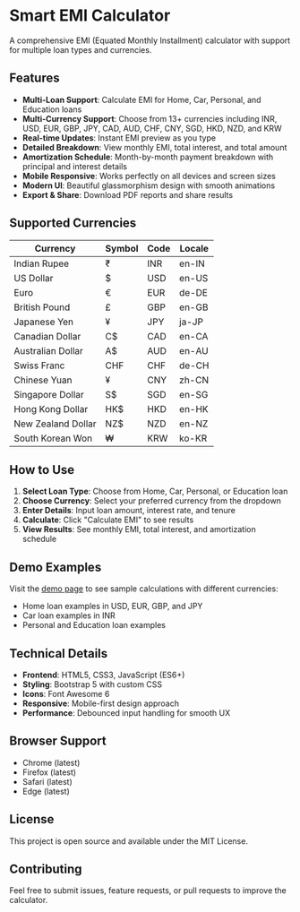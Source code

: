 # Smart EMI Calculator

A comprehensive EMI (Equated Monthly Installment) calculator with support for multiple loan types and currencies.

## Features

- **Multi-Loan Support**: Calculate EMI for Home, Car, Personal, and Education loans
- **Multi-Currency Support**: Choose from 13+ currencies including INR, USD, EUR, GBP, JPY, CAD, AUD, CHF, CNY, SGD, HKD, NZD, and KRW
- **Real-time Updates**: Instant EMI preview as you type
- **Detailed Breakdown**: View monthly EMI, total interest, and total amount
- **Amortization Schedule**: Month-by-month payment breakdown with principal and interest details
- **Mobile Responsive**: Works perfectly on all devices and screen sizes
- **Modern UI**: Beautiful glassmorphism design with smooth animations
- **Export & Share**: Download PDF reports and share results

## Supported Currencies

| Currency | Symbol | Code | Locale |
|----------|--------|------|---------|
| Indian Rupee | ₹ | INR | en-IN |
| US Dollar | $ | USD | en-US |
| Euro | € | EUR | de-DE |
| British Pound | £ | GBP | en-GB |
| Japanese Yen | ¥ | JPY | ja-JP |
| Canadian Dollar | C$ | CAD | en-CA |
| Australian Dollar | A$ | AUD | en-AU |
| Swiss Franc | CHF | CHF | de-CH |
| Chinese Yuan | ¥ | CNY | zh-CN |
| Singapore Dollar | S$ | SGD | en-SG |
| Hong Kong Dollar | HK$ | HKD | en-HK |
| New Zealand Dollar | NZ$ | NZD | en-NZ |
| South Korean Won | ₩ | KRW | ko-KR |

## How to Use

1. **Select Loan Type**: Choose from Home, Car, Personal, or Education loan
2. **Choose Currency**: Select your preferred currency from the dropdown
3. **Enter Details**: Input loan amount, interest rate, and tenure
4. **Calculate**: Click "Calculate EMI" to see results
5. **View Results**: See monthly EMI, total interest, and amortization schedule

## Demo Examples

Visit the [demo page](demo.html) to see sample calculations with different currencies:
- Home loan examples in USD, EUR, GBP, and JPY
- Car loan examples in INR
- Personal and Education loan examples

## Technical Details

- **Frontend**: HTML5, CSS3, JavaScript (ES6+)
- **Styling**: Bootstrap 5 with custom CSS
- **Icons**: Font Awesome 6
- **Responsive**: Mobile-first design approach
- **Performance**: Debounced input handling for smooth UX

## Browser Support

- Chrome (latest)
- Firefox (latest)
- Safari (latest)
- Edge (latest)

## License

This project is open source and available under the MIT License.

## Contributing

Feel free to submit issues, feature requests, or pull requests to improve the calculator.
